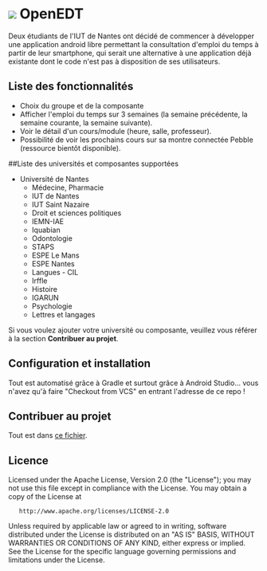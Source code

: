 # ![](https://raw.githubusercontent.com/natinusala/openedt/master/app/src/main/res/mipmap-xhdpi/ic_launcher.png) OpenEDT

Deux étudiants de l'IUT de Nantes ont décidé de commencer à développer une application android libre permettant la consultation d'emploi du temps à partir de leur smartphone, qui serait une alternative à une application déjà existante dont le code n'est pas à disposition de ses utilisateurs. 
 

## Liste des fonctionnalités

  + Choix du groupe et de la composante
  + Afficher l'emploi du temps sur 3 semaines (la semaine précédente, la semaine courante, la semaine suivante).
  + Voir le détail d'un cours/module (heure, salle, professeur).
  + Possibilité de voir les prochains cours sur sa montre connectée Pebble (ressource bientôt disponible).


##Liste des universités et composantes supportées
  + Université de Nantes
    - Médecine, Pharmacie
    - IUT de Nantes
    - IUT Saint Nazaire
    - Droit et sciences politiques
    - IEMN-IAE
    - Iquabian
    - Odontologie
    - STAPS
    - ESPE Le Mans
    - ESPE Nantes
    - Langues - CIL
    - Irffle
    - Histoire
    - IGARUN
    - Psychologie
    - Lettres et langages

Si vous voulez ajouter votre université ou composante, veuillez vous référer à la section <b>Contribuer au projet</b>.
## Configuration et installation

Tout est automatisé grâce à Gradle et surtout grâce à Android Studio... vous n'avez qu'à faire "Checkout from VCS" en entrant l'adresse de ce repo !

## Contribuer au projet
Tout est dans [ce fichier](CONTRIBUTING.md).

## Licence

 Licensed under the Apache License, Version 2.0 (the "License");
   you may not use this file except in compliance with the License.
   You may obtain a copy of the License at

       http://www.apache.org/licenses/LICENSE-2.0

   Unless required by applicable law or agreed to in writing, software
   distributed under the License is distributed on an "AS IS" BASIS,
   WITHOUT WARRANTIES OR CONDITIONS OF ANY KIND, either express or implied.
   See the License for the specific language governing permissions and
   limitations under the License.
